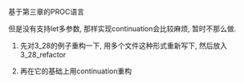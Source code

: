 基于第三章的PROC语言

但是没有支持let多参数, 那样实现continuation会比较麻烦, 暂时不那么做.

1. 先对3_28的例子重构一下, 用多个文件这种形式重新写下, 然后放入3_28_refactor

2. 再在它的基础上用continuation重构